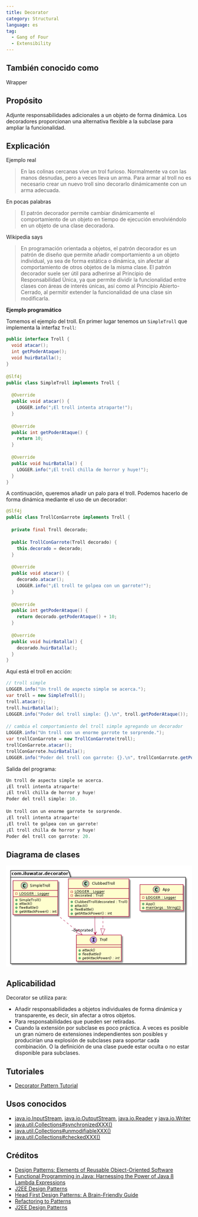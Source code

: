 ```yaml
---
title: Decorator
category: Structural
language: es
tag:
  - Gang of Four
  - Extensibility
---
```


## También conocido como

Wrapper

## Propósito

Adjunte responsabilidades adicionales a un objeto de forma dinámica. Los decoradores proporcionan una alternativa
flexible a la subclase para ampliar la funcionalidad.

## Explicación

Ejemplo real

> En las colinas cercanas vive un trol furioso. Normalmente va con las manos desnudas, pero a veces lleva un arma. Para
> armar al troll no es necesario crear un nuevo troll sino decorarlo dinámicamente con un arma adecuada.

En pocas palabras

> El patrón decorador permite cambiar dinámicamente el comportamiento de un objeto en tiempo de ejecución envolviéndolo
> en un objeto de una clase decoradora.

Wikipedia says

> En programación orientada a objetos, el patrón decorador es un patrón de diseño que permite añadir comportamiento a un
> objeto individual, ya sea de forma estática o dinámica, sin afectar al comportamiento de otros objetos de la misma
> clase. El patrón decorador suele ser útil para adherirse al Principio de Responsabilidad Única, ya que permite dividir
> la funcionalidad entre clases con áreas de interés únicas, así como al Principio Abierto-Cerrado, al permitir extender
> la funcionalidad de una clase sin modificarla.

**Ejemplo programático**

Tomemos el ejemplo del troll. En primer lugar tenemos un `SimpleTroll` que implementa la interfaz `Troll`:

```java
public interface Troll {
  void atacar();
  int getPoderAtaque();
  void huirBatalla();
}

@Slf4j
public class SimpleTroll implements Troll {

  @Override
  public void atacar() {
    LOGGER.info("¡El troll intenta atraparte!");
  }

  @Override
  public int getPoderAtaque() {
    return 10;
  }

  @Override
  public void huirBatalla() {
    LOGGER.info("¡El troll chilla de horror y huye!");
  }
}
```

A continuación, queremos añadir un palo para el troll. Podemos hacerlo de forma dinámica mediante el uso de un
decorador:

```java
@Slf4j
public class TrollConGarrote implements Troll {

  private final Troll decorado;

  public TrollConGarrote(Troll decorado) {
    this.decorado = decorado;
  }

  @Override
  public void atacar() {
    decorado.atacar();
    LOGGER.info("¡El troll te golpea con un garrote!");
  }

  @Override
  public int getPoderAtaque() {
    return decorado.getPoderAtaque() + 10;
  }

  @Override
  public void huirBatalla() {
    decorado.huirBatalla();
  }
}
```

Aquí está el troll en acción:

```java
// troll simple
LOGGER.info("Un troll de aspecto simple se acerca.");
var troll = new SimpleTroll();
troll.atacar();
troll.huirBatalla();
LOGGER.info("Poder del troll simple: {}.\n", troll.getPoderAtaque());

// cambia el comportamiento del troll simple agregando un decorador
LOGGER.info("Un troll con un enorme garrote te sorprende.");
var trollConGarrote = new TrollConGarrote(troll);
trollConGarrote.atacar();
trollConGarrote.huirBatalla();
LOGGER.info("Poder del troll con garrote: {}.\n", trollConGarrote.getPoderAtaque());
```

Salida del programa:

```java
Un troll de aspecto simple se acerca. 
¡El troll intenta atraparte!
¡El troll chilla de horror y huye!
Poder del troll simple: 10.

Un troll con un enorme garrote te sorprende.
¡El troll intenta atraparte!
¡El troll te golpea con un garrote!
¡El troll chilla de horror y huye!
Poder del troll con garrote: 20.
```

## Diagrama de clases

![alt text](./etc/decorator.urm.png "Decorator pattern class diagram")

## Aplicabilidad

Decorator se utiliza para:

* Añadir responsabilidades a objetos individuales de forma dinámica y transparente, es decir, sin
  afectar a otros objetos.
* Para responsabilidades que pueden ser retiradas.
* Cuando la extensión por subclase es poco práctica. A veces es posible un gran número de extensiones independientes
  son posibles y producirían una explosión de subclases para soportar cada combinación. O la definición de una clase
  puede estar oculta o no estar disponible para subclases.

## Tutoriales

* [Decorator Pattern Tutorial](https://www.journaldev.com/1540/decorator-design-pattern-in-java-example)

## Usos conocidos

* [java.io.InputStream](http://docs.oracle.com/javase/8/docs/api/java/io/InputStream.html), [java.io.OutputStream](http://docs.oracle.com/javase/8/docs/api/java/io/OutputStream.html),
  [java.io.Reader](http://docs.oracle.com/javase/8/docs/api/java/io/Reader.html)
  y [java.io.Writer](http://docs.oracle.com/javase/8/docs/api/java/io/Writer.html)
* [java.util.Collections#synchronizedXXX()](http://docs.oracle.com/javase/8/docs/api/java/util/Collections.html#synchronizedCollection-java.util.Collection-)
* [java.util.Collections#unmodifiableXXX()](http://docs.oracle.com/javase/8/docs/api/java/util/Collections.html#unmodifiableCollection-java.util.Collection-)
* [java.util.Collections#checkedXXX()](http://docs.oracle.com/javase/8/docs/api/java/util/Collections.html#checkedCollection-java.util.Collection-java.lang.Class-)

## Créditos

* [Design Patterns: Elements of Reusable Object-Oriented Software](https://www.amazon.com/gp/product/0201633612/ref=as_li_tl?ie=UTF8&camp=1789&creative=9325&creativeASIN=0201633612&linkCode=as2&tag=javadesignpat-20&linkId=675d49790ce11db99d90bde47f1aeb59)
* [Functional Programming in Java: Harnessing the Power of Java 8 Lambda Expressions](https://www.amazon.com/gp/product/1937785467/ref=as_li_tl?ie=UTF8&camp=1789&creative=9325&creativeASIN=1937785467&linkCode=as2&tag=javadesignpat-20&linkId=7e4e2fb7a141631491534255252fd08b)
* [J2EE Design Patterns](https://www.amazon.com/gp/product/0596004273/ref=as_li_tl?ie=UTF8&camp=1789&creative=9325&creativeASIN=0596004273&linkCode=as2&tag=javadesignpat-20&linkId=48d37c67fb3d845b802fa9b619ad8f31)
* [Head First Design Patterns: A Brain-Friendly Guide](https://www.amazon.com/gp/product/0596007124/ref=as_li_tl?ie=UTF8&camp=1789&creative=9325&creativeASIN=0596007124&linkCode=as2&tag=javadesignpat-20&linkId=6b8b6eea86021af6c8e3cd3fc382cb5b)
* [Refactoring to Patterns](https://www.amazon.com/gp/product/0321213351/ref=as_li_tl?ie=UTF8&camp=1789&creative=9325&creativeASIN=0321213351&linkCode=as2&tag=javadesignpat-20&linkId=2a76fcb387234bc71b1c61150b3cc3a7)
* [J2EE Design Patterns](https://www.amazon.com/gp/product/0596004273/ref=as_li_tl?ie=UTF8&camp=1789&creative=9325&creativeASIN=0596004273&linkCode=as2&tag=javadesignpat-20&linkId=f27d2644fbe5026ea448791a8ad09c94)
